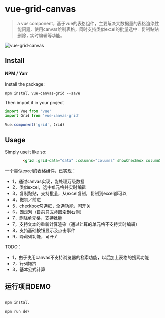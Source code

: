 # vue-grid-canvas

> a vue component，基于vue的表格组件，主要解决大数据量的表格渲染性能问题，使用canvas绘制表格，同时支持类似excel的批量选中，复制黏贴删除，实时编辑等功能。

![vue-grid-canvas](https://github.com/Harveyzhao/vue-grid-canvas/blob/master/WechatIMG132.jpeg?raw=true)


## Install

#### NPM / Yarn

Install the package:

```
npm install vue-canvas-grid --save
```

Then import it in your project

```js
import Vue from 'vue'
import Grid from 'vue-canvas-grid'

Vue.component('grid', Grid)
```

## Usage

Simply use it like so:

```html
        <grid :grid-data="data" :columns="columns" showCheckbox columnSet></grid>
```

一个类似excel的表格组件，已实现：
* 1，通过canvas实现，能处理万级数据
* 2，类似excel，选中单元格并实时编辑
* 3，复制黏贴，支持批量，从excel复制，复制到excel都可以
* 4，撤销／前进
* 5，checkbox勾选框，全选功能，可开关
* 6，固定列（目前只支持固定到右侧）
* 7，删除单元格，支持批量
* 7，支持文本的重新计算渲染（通过计算的单元格不支持实时编辑）
* 8，支持基础按钮显示及点击事件
* 9，隐藏列功能，可开关


TODO：
* 1，由于使用canvas不支持浏览器的检索功能，以后加上表格的搜索功能
* 2，行列拖拽
* 3，基本公式计算




## 运行项目DEMO

``` bash

npm install

npm run dev

